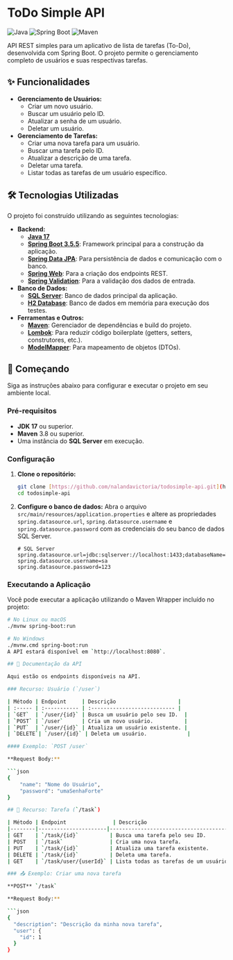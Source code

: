 # ToDo Simple API

![Java](https://img.shields.io/badge/Java-17-blue) ![Spring Boot](https://img.shields.io/badge/Spring%20Boot-3.5.5-brightgreen) ![Maven](https://img.shields.io/badge/Maven-4.0.0-red)

API REST simples para um aplicativo de lista de tarefas (To-Do), desenvolvida com Spring Boot. O projeto permite o gerenciamento completo de usuários e suas respectivas tarefas.

## ✨ Funcionalidades

-   **Gerenciamento de Usuários:**
    -   Criar um novo usuário.
    -   Buscar um usuário pelo ID.
    -   Atualizar a senha de um usuário.
    -   Deletar um usuário.
-   **Gerenciamento de Tarefas:**
    -   Criar uma nova tarefa para um usuário.
    -   Buscar uma tarefa pelo ID.
    -   Atualizar a descrição de uma tarefa.
    -   Deletar uma tarefa.
    -   Listar todas as tarefas de um usuário específico.

## 🛠️ Tecnologias Utilizadas

O projeto foi construído utilizando as seguintes tecnologias:

-   **Backend:**
    -   [**Java 17**](https://www.oracle.com/java/technologies/javase/jdk17-archive-downloads.html)
    -   [**Spring Boot 3.5.5**](https://spring.io/projects/spring-boot): Framework principal para a construção da aplicação.
    -   [**Spring Data JPA**](https://spring.io/projects/spring-data-jpa): Para persistência de dados e comunicação com o banco.
    -   [**Spring Web**](https://docs.spring.io/spring-framework/reference/web/webmvc.html): Para a criação dos endpoints REST.
    -   [**Spring Validation**](https://docs.spring.io/spring-boot/docs/current/reference/htmlsingle/#io.validation): Para a validação dos dados de entrada.
-   **Banco de Dados:**
    -   [**SQL Server**](https://www.microsoft.com/pt-br/sql-server/sql-server-downloads): Banco de dados principal da aplicação.
    -   [**H2 Database**](https://www.h2database.com/html/main.html): Banco de dados em memória para execução dos testes.
-   **Ferramentas e Outros:**
    -   [**Maven**](https://maven.apache.org/): Gerenciador de dependências e build do projeto.
    -   [**Lombok**](https://projectlombok.org/): Para reduzir código boilerplate (getters, setters, construtores, etc.).
    -   [**ModelMapper**](http://modelmapper.org/): Para mapeamento de objetos (DTOs).

## 🚀 Começando

Siga as instruções abaixo para configurar e executar o projeto em seu ambiente local.

### Pré-requisitos

-   **JDK 17** ou superior.
-   **Maven** 3.8 ou superior.
-   Uma instância do **SQL Server** em execução.

### Configuração

1.  **Clone o repositório:**
    ```bash
    git clone [https://github.com/nalandavictoria/todosimple-api.git](https://github.com/nalandavictoria/todosimple-api.git)
    cd todosimple-api
    ```

2.  **Configure o banco de dados:**
    Abra o arquivo `src/main/resources/application.properties` e altere as propriedades `spring.datasource.url`, `spring.datasource.username` e `spring.datasource.password` com as credenciais do seu banco de dados SQL Server.

    ```properties
    # SQL Server
    spring.datasource.url=jdbc:sqlserver://localhost:1433;databaseName=ToDoSimpleDB;encrypt=true;trustServerCertificate=true
    spring.datasource.username=sa
    spring.datasource.password=123
    ```

### Executando a Aplicação

Você pode executar a aplicação utilizando o Maven Wrapper incluído no projeto:

```bash
# No Linux ou macOS
./mvnw spring-boot:run

# No Windows
./mvnw.cmd spring-boot:run
A API estará disponível em `http://localhost:8080`.

## 📖 Documentação da API

Aqui estão os endpoints disponíveis na API.

### Recurso: Usuário (`/user`)

| Método | Endpoint     | Descrição                    |
| :----- | :----------- | :--------------------------- |
| `GET`  | `/user/{id}` | Busca um usuário pelo seu ID.  |
| `POST` | `/user`      | Cria um novo usuário.          |
| `PUT`  | `/user/{id}` | Atualiza um usuário existente. |
| `DELETE`| `/user/{id}` | Deleta um usuário.             |

#### Exemplo: `POST /user`

**Request Body:**

```json
{
    "name": "Nome do Usuário",
    "password": "umaSenhaForte"
}

## 📝 Recurso: Tarefa (`/task`)

| Método | Endpoint               | Descrição                                |
|--------|----------------------|-----------------------------------------|
| GET    | `/task/{id}`          | Busca uma tarefa pelo seu ID.           |
| POST   | `/task`               | Cria uma nova tarefa.                   |
| PUT    | `/task/{id}`          | Atualiza uma tarefa existente.         |
| DELETE | `/task/{id}`          | Deleta uma tarefa.                      |
| GET    | `/task/user/{userId}` | Lista todas as tarefas de um usuário.  |

### 📤 Exemplo: Criar uma nova tarefa

**POST** `/task`

**Request Body:**

```json
{
  "description": "Descrição da minha nova tarefa",
  "user": {
    "id": 1
  }
}


